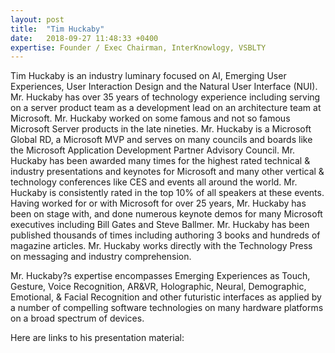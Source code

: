 ```yaml
---
layout: post
title:  "Tim Huckaby"
date:   2018-09-27 11:48:33 +0400
expertise: Founder / Exec Chairman, InterKnowlogy, VSBLTY
---
```


Tim Huckaby is an industry luminary focused on AI, Emerging User Experiences, User Interaction Design and the Natural User Interface (NUI). Mr. Huckaby has over 35 years of technology experience including serving on a server product team as a development lead on an architecture team at Microsoft. Mr. Huckaby worked on some famous and not so famous Microsoft Server products in the late nineties. Mr. Huckaby is a Microsoft Global RD, a Microsoft MVP and serves on many councils and boards like the Microsoft Application Development Partner Advisory Council. Mr. Huckaby has been awarded many times for the highest rated technical & industry presentations and keynotes for Microsoft and many other vertical & technology conferences like CES and events all around the world. Mr. Huckaby is consistently rated in the top 10% of all speakers at these events. Having worked for or with Microsoft for over 25 years, Mr. Huckaby has been on stage with, and done numerous keynote demos for many Microsoft executives including Bill Gates and Steve Ballmer. Mr. Huckaby has been published thousands of times including authoring 3 books and hundreds of magazine articles. Mr. Huckaby works directly with the Technology Press on messaging and industry comprehension. 

Mr. Huckaby?s expertise encompasses Emerging Experiences as Touch, Gesture, Voice Recognition, AR&VR, Holographic, Neural, Demographic, Emotional, & Facial Recognition and other futuristic interfaces as applied by a number of compelling software technologies on many hardware platforms on a broad spectrum of devices.

Here are links to his presentation material:

